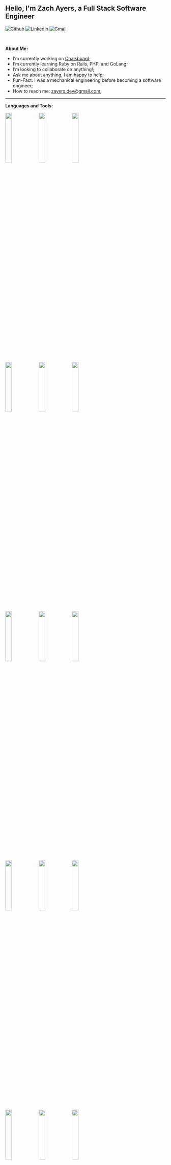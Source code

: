 <!-- Your title -->
## Hello, I'm Zach Ayers, a Full Stack Software Engineer

<!-- Your badges
You can use the website to generate badges: https://shields.io/
-->

[![Github](https://img.shields.io/badge/-Github-000?style=flat&logo=Github&logoColor=white)](https://github.com/zjayers)
[![Linkedin](https://img.shields.io/badge/-LinkedIn-blue?style=flat&logo=Linkedin&logoColor=white)](https://www.linkedin.com/in/zjayers/)
[![Gmail](https://img.shields.io/badge/-Gmail-c14438?style=flat&logo=Gmail&logoColor=white)](mailto:zayers.dev@gmail.com)

&nbsp;

<!-- Talking about you -->
**About Me:**

- I’m currently working on [Chalkboard](https://github.com/zjayers/chalkboard);
- I’m currently learning Ruby on Rails, PHP, and GoLang; 
- I’m looking to collaborate on anything!;
- Ask me about anything, I am happy to help;
- Fun-Fact: I was a mechanical engineering before becoming a software engineer;
- How to reach me: zayers.dev@gmail.com;

---

**Languages and Tools:** 

<p>
  <code><img width="20%" src="https://www.vectorlogo.zone/logos/javascript/javascript-ar21.svg"></code>
  <code><img width="20%" src="https://www.vectorlogo.zone/logos/typescriptlang/typescriptlang-ar21.svg"></code>
  <code><img width="20%" src="https://www.vectorlogo.zone/logos/python/python-ar21.svg"></code>
  <br />
  <code><img width="20%" src="https://www.vectorlogo.zone/logos/reactjs/reactjs-ar21.svg"></code>
  <code><img width="20%" src="https://www.vectorlogo.zone/logos/angular/angular-ar21.svg"></code>
  <code><img width="20%" src="https://www.vectorlogo.zone/logos/backbonejs/backbonejs-ar21.svg"></code>
  <br />
  <code><img width="20%" src="https://www.vectorlogo.zone/logos/nodejs/nodejs-ar21.svg"></code>
  <code><img width="20%" src="https://www.vectorlogo.zone/logos/expressjs/expressjs-ar21.svg"></code>
  <code><img width="20%" src="https://www.vectorlogo.zone/logos/djangoproject/djangoproject-ar21.svg"></code>
  <br />
  <code><img width="20%" src="https://www.vectorlogo.zone/logos/docker/docker-ar21.svg"></code>
  <code><img width="20%" src="https://www.vectorlogo.zone/logos/kubernetes/kubernetes-ar21.svg"></code>
  <code><img width="20%" src="https://www.vectorlogo.zone/logos/nginx/nginx-ar21.svg"></code>
  <br />
  <code><img width="20%" src="https://www.vectorlogo.zone/logos/jestjsio/jestjsio-ar21.svg"></code>
  <code><img width="20%" src="https://www.vectorlogo.zone/logos/mochajs/mochajs-ar21.svg"></code>
  <code><img width="20%" src="https://www.vectorlogo.zone/logos/chaijs/chaijs-ar21.svg"></code>
  <br />
  <code><img width="20%" src="https://www.vectorlogo.zone/logos/git-scm/git-scm-ar21.svg"></code>
  <code><img width="20%" src="https://www.vectorlogo.zone/logos/travis-ci/travis-ci-ar21.svg"></code>
  <code><img width="20%" src="https://www.vectorlogo.zone/logos/circleci/circleci-ar21.svg"></code>
  <br />
  <code><img width="20%" src="https://www.vectorlogo.zone/logos/npmjs/npmjs-ar21.svg"></code>
  <code><img width="20%" src="https://www.vectorlogo.zone/logos/yarnpkg/yarnpkg-ar21.svg"></code>
  <code><img width="20%" src="https://www.vectorlogo.zone/logos/js_webpack/js_webpack-ar21.svg"></code>
</p>

---

<a href="https://github.com/zjayers/github-readme-stats">
   <img width="60%" alt="My github stats" src="https://github-readme-stats.vercel.app/api?username=zjayers&show_icons=true&hide_border=true" />
</a>

---
